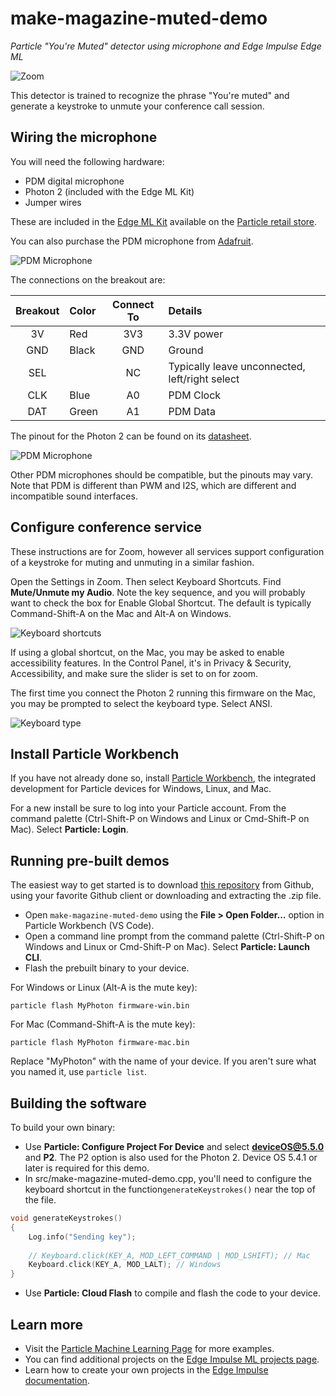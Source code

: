 # make-magazine-muted-demo

*Particle "You're Muted" detector using microphone and Edge Impulse Edge ML*


![Zoom](images/zoom.png)

This detector is trained to recognize the phrase "You're muted" and generate a keystroke to unmute your conference call session. 

## Wiring the microphone

You will need the following hardware:

- PDM digital microphone
- Photon 2 (included with the Edge ML Kit)
- Jumper wires

These are included in the [Edge ML Kit](https://docs.particle.io/reference/datasheets/accessories/edge-ml-kit/) available on the [Particle retail store](https://store.particle.io/collections/wifi/products/photon-2-edge-ml-kit).

You can also purchase the PDM microphone from [Adafruit](https://www.adafruit.com/product/3492). 

![PDM Microphone](images/mic-1.jpeg)

The connections on the breakout are:

| Breakout | Color | Connect To | Details |
| :---: | :--- | :---: | :--- |
| 3V | Red | 3V3 | 3.3V power |
| GND | Black | GND | Ground |
| SEL | | NC | Typically leave unconnected, left/right select |
| CLK | Blue | A0 | PDM Clock |
| DAT | Green | A1 | PDM Data |

The pinout for the Photon 2 can be found on its [datasheet](https://docs.particle.io/reference/datasheets/wi-fi/photon-2-datasheet/#pin-markings).

![PDM Microphone](images/mic-3.jpeg)

Other PDM microphones should be compatible, but the pinouts may vary. Note that PDM is different than PWM and I2S, which are different and incompatible sound interfaces.

## Configure conference service

These instructions are for Zoom, however all services support configuration of a keystroke for muting and unmuting in a similar fashion.

Open the Settings in Zoom. Then select Keyboard Shortcuts. Find **Mute/Unmute my Audio**. Note the key sequence, and you will probably want to check the box for Enable Global Shortcut. The default is typically Command-Shift-A on the Mac and Alt-A on Windows.

![Keyboard shortcuts](images/keyboard-shortcuts.png)

If using a global shortcut, on the Mac, you may be asked to enable accessibility features. In the Control Panel, it's in Privacy & Security, Accessibility, and make sure the slider is set to on for zoom.

The first time you connect the Photon 2 running this firmware on the Mac, you may be prompted to select the keyboard type. Select ANSI.

![Keyboard type](images/keyboard-type.png)

## Install Particle Workbench

If you have not already done so, install [Particle Workbench](https://docs.particle.io/workbench/), the integrated development for Particle devices for Windows, Linux, and Mac.

For a new install be sure to log into your Particle account. From the command palette (Ctrl-Shift-P on Windows and Linux or Cmd-Shift-P on Mac). Select **Particle: Login**.

## Running pre-built demos

The easiest way to get started is to download [this repository](https://github.com/particle-iot/make-magazine-muted-demo) from Github, using your favorite Github client or downloading and extracting the .zip file.

- Open `make-magazine-muted-demo` using the **File > Open Folder...** option in Particle Workbench (VS Code).
- Open a command line prompt from the command palette (Ctrl-Shift-P on Windows and Linux or Cmd-Shift-P on Mac). Select **Particle: Launch CLI**.
- Flash the prebuilt binary to your device. 

For Windows or Linux (Alt-A is the mute key):

```
particle flash MyPhoton firmware-win.bin
```

For Mac (Command-Shift-A is the mute key):

```
particle flash MyPhoton firmware-mac.bin
```

Replace "MyPhoton" with the name of your device. If you aren't sure what you named it, use `particle list`.


## Building the software

To build your own binary:

- Use **Particle: Configure Project For Device** and select **deviceOS@5.5.0** and **P2**. The P2 option is also used for the Photon 2. Device OS 5.4.1 or later is required for this demo.
- In src/make-magazine-muted-demo.cpp, you'll need to configure the keyboard shortcut in the function`generateKeystrokes()` near the top of the file.

```cpp
void generateKeystrokes() 
{
    Log.info("Sending key");
    
    // Keyboard.click(KEY_A, MOD_LEFT_COMMAND | MOD_LSHIFT); // Mac
    Keyboard.click(KEY_A, MOD_LALT); // Windows                
}
```

- Use **Particle: Cloud Flash** to compile and flash the code to your device.

## Learn more

- Visit the [Particle Machine Learning Page](https://docs.particle.io/getting-started/machine-learning/machine-learning/) for more examples.
- You can find additional projects on the [Edge Impulse ML projects page](https://www.edgeimpulse.com/projects/all?search=particle).
- Learn how to create your own projects in the [Edge Impulse documentation](https://docs.edgeimpulse.com/docs).
